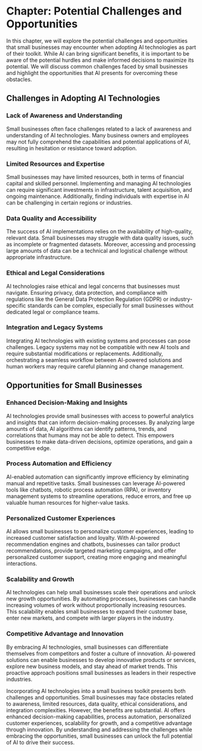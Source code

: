 Chapter: Potential Challenges and Opportunities
===============================================

In this chapter, we will explore the potential challenges and opportunities that small businesses may encounter when adopting AI technologies as part of their toolkit. While AI can bring significant benefits, it is important to be aware of the potential hurdles and make informed decisions to maximize its potential. We will discuss common challenges faced by small businesses and highlight the opportunities that AI presents for overcoming these obstacles.

Challenges in Adopting AI Technologies
--------------------------------------

### Lack of Awareness and Understanding

Small businesses often face challenges related to a lack of awareness and understanding of AI technologies. Many business owners and employees may not fully comprehend the capabilities and potential applications of AI, resulting in hesitation or resistance toward adoption.

### Limited Resources and Expertise

Small businesses may have limited resources, both in terms of financial capital and skilled personnel. Implementing and managing AI technologies can require significant investments in infrastructure, talent acquisition, and ongoing maintenance. Additionally, finding individuals with expertise in AI can be challenging in certain regions or industries.

### Data Quality and Accessibility

The success of AI implementations relies on the availability of high-quality, relevant data. Small businesses may struggle with data quality issues, such as incomplete or fragmented datasets. Moreover, accessing and processing large amounts of data can be a technical and logistical challenge without appropriate infrastructure.

### Ethical and Legal Considerations

AI technologies raise ethical and legal concerns that businesses must navigate. Ensuring privacy, data protection, and compliance with regulations like the General Data Protection Regulation (GDPR) or industry-specific standards can be complex, especially for small businesses without dedicated legal or compliance teams.

### Integration and Legacy Systems

Integrating AI technologies with existing systems and processes can pose challenges. Legacy systems may not be compatible with new AI tools and require substantial modifications or replacements. Additionally, orchestrating a seamless workflow between AI-powered solutions and human workers may require careful planning and change management.

Opportunities for Small Businesses
----------------------------------

### Enhanced Decision-Making and Insights

AI technologies provide small businesses with access to powerful analytics and insights that can inform decision-making processes. By analyzing large amounts of data, AI algorithms can identify patterns, trends, and correlations that humans may not be able to detect. This empowers businesses to make data-driven decisions, optimize operations, and gain a competitive edge.

### Process Automation and Efficiency

AI-enabled automation can significantly improve efficiency by eliminating manual and repetitive tasks. Small businesses can leverage AI-powered tools like chatbots, robotic process automation (RPA), or inventory management systems to streamline operations, reduce errors, and free up valuable human resources for higher-value tasks.

### Personalized Customer Experiences

AI allows small businesses to personalize customer experiences, leading to increased customer satisfaction and loyalty. With AI-powered recommendation engines and chatbots, businesses can tailor product recommendations, provide targeted marketing campaigns, and offer personalized customer support, creating more engaging and meaningful interactions.

### Scalability and Growth

AI technologies can help small businesses scale their operations and unlock new growth opportunities. By automating processes, businesses can handle increasing volumes of work without proportionally increasing resources. This scalability enables small businesses to expand their customer base, enter new markets, and compete with larger players in the industry.

### Competitive Advantage and Innovation

By embracing AI technologies, small businesses can differentiate themselves from competitors and foster a culture of innovation. AI-powered solutions can enable businesses to develop innovative products or services, explore new business models, and stay ahead of market trends. This proactive approach positions small businesses as leaders in their respective industries.

Incorporating AI technologies into a small business toolkit presents both challenges and opportunities. Small businesses may face obstacles related to awareness, limited resources, data quality, ethical considerations, and integration complexities. However, the benefits are substantial. AI offers enhanced decision-making capabilities, process automation, personalized customer experiences, scalability for growth, and a competitive advantage through innovation. By understanding and addressing the challenges while embracing the opportunities, small businesses can unlock the full potential of AI to drive their success.
